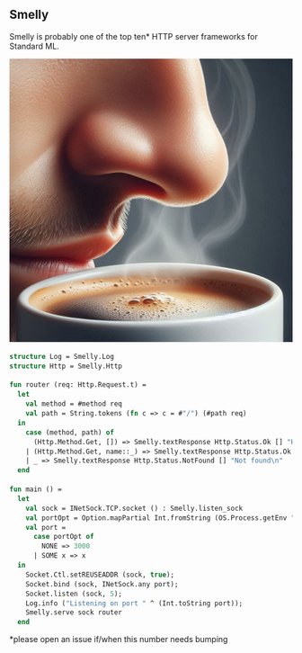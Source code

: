 ## Smelly

Smelly is probably one of the top ten* HTTP server frameworks for Standard ML.

![nose](nose.jpeg)

```sml
structure Log = Smelly.Log
structure Http = Smelly.Http

fun router (req: Http.Request.t) =
  let
    val method = #method req
    val path = String.tokens (fn c => c = #"/") (#path req)
  in
    case (method, path) of
      (Http.Method.Get, []) => Smelly.textResponse Http.Status.Ok [] "Hello, World!\n"
    | (Http.Method.Get, name::_) => Smelly.textResponse Http.Status.Ok [] ("Hello, " ^ name ^ "!\n")
    | _ => Smelly.textResponse Http.Status.NotFound [] "Not found\n"
  end

fun main () =
  let
    val sock = INetSock.TCP.socket () : Smelly.listen_sock
    val portOpt = Option.mapPartial Int.fromString (OS.Process.getEnv "PORT")
    val port =
      case portOpt of
        NONE => 3000
      | SOME x => x
  in
    Socket.Ctl.setREUSEADDR (sock, true);
    Socket.bind (sock, INetSock.any port);
    Socket.listen (sock, 5);
    Log.info ("Listening on port " ^ (Int.toString port));
    Smelly.serve sock router
  end
```

\*please open an issue if/when this number needs bumping
